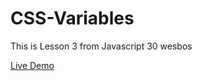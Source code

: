 # CSS-Variables
This is Lesson 3 from Javascript 30 wesbos

[Live Demo](https://nostalgic-dijkstra-69517b.netlify.app/)
